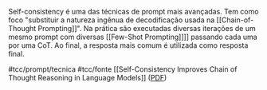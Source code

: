 Self-consistency é uma das técnicas de prompt mais avançadas. Tem como foco "substituir a natureza ingênua de decodificação usada na [[Chain-of-Thought Prompting]]". Na prática são executadas diversas iterações de um mesmo prompt com diversas [[Few-Shot Prompting]]]] passando cada uma por uma CoT. Ao final, a resposta mais comum é utilizada como resposta final.


#tcc/prompt/tecnica 
#tcc/fonte [[Self-Consistency Improves Chain of Thought Reasoning in Language Models]] ([PDF](https://arxiv.org/abs/2203.11171))